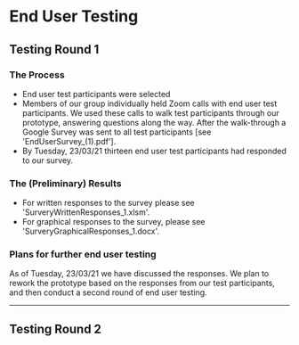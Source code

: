 # End User Testing

## Testing Round 1


### The Process

- End user test participants were selected 
- Members of our group individually held Zoom calls with end user test participants. We used these calls to walk test participants through our prototype, answering questions along the way. After the walk-through a Google Survey was sent to all test participants [see 'EndUserSurvey_(1).pdf']. 
- By Tuesday, 23/03/21 thirteen end user test participants had responded to our survey. 


### The (Preliminary) Results

- For written responses to the survey please see 'SurveryWrittenResponses_1.xlsm'.
- For graphical responses to the survey, please see 'SurveryGraphicalResponses_1.docx'.


### Plans for further end user testing

As of Tuesday, 23/03/21 we have discussed the responses. We plan to rework the prototype based on the responses from our test participants, and then conduct a second round of end user testing. 

___

## Testing Round 2
